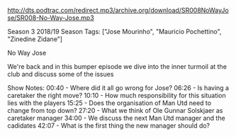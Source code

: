 http://dts.podtrac.com/redirect.mp3/archive.org/download/SR008NoWayJose/SR008-No-Way-Jose.mp3

Season 3
2018/19 Season
Tags: ["Jose Mourinho", "Mauricio Pochettino", "Zinedine Zidane"]

No Way Jose

We\'re back and in this bumper episode we dive into the inner turmoil at the club and discuss some of the issues

Show Notes:
00:40 - Where did it all go wrong for Jose?
06:26 - Is having a caretaker the right move?
10:10 - How much responsibility for this situation lies with the players
15:25 - Does the organisation of Man Utd need to change from top down?
27:20 - What we think of Ole Gunnar Solskjaer as caretaker manager
34:00 - We discuss the next Man Utd manager and the cadidates
42:07 - What is the first thing the new manager should do?